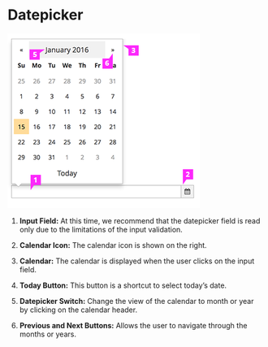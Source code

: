 # Datepicker

![Expanded Datepicker](img/datepicker-callout.png)

1. **Input Field:** At this time, we recommend that the datepicker field is read only due to the limitations of the input validation.

1. **Calendar Icon:** The calendar icon is shown on the right.

1. **Calendar:** The calendar is displayed when the user clicks on the input field.

1. **Today Button:** This button is a shortcut to select today’s date.

1. **Datepicker Switch:** Change the view of the calendar to month or year by clicking on the calendar header.

1. **Previous and Next Buttons:** Allows the user to navigate through the months or years.
